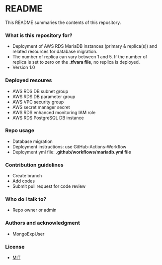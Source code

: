# README #

This README summaries the contents of this repository.

### What is this repository for? ###
* Deployment of AWS RDS MariaDB instances (primary & replica(s)) and related resources for database migration.
* The number of replica can vary between 1 and 5. If the number of replica is set to zero on the **.tfvara file**, no replica is deployed.
* Version 1.0

### Deployed resoures ###
* AWS RDS DB subnet group
* AWS RDS DB parameter group
* AWS VPC security group 
* AWS secret manager secret
* AWS RDS enhanced monitoring IAM role 
* AWS RDS PostgreSQL DB instance 

### Repo usage ###
* Database migration
* Deployment instructions: use GitHub-Actions-Workflow
* Deployment yml file: **.github/workflows/mariadb.yml file** 

### Contribution guidelines ###
* Create branch
* Add codes
* Submit pull request for code review

### Who do I talk to? ###
* Repo owner or admin


### Authors and acknowledgment
* MongoExpUser

###  License

 * [MIT](https://github.com/MongoExpUser/AWS-RDS-MariaDB-Migration/blob/main/LICENSE)
